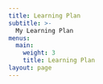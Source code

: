 ```yaml
---
title: Learning Plan
subtitle: >-
  My Learning Plan
menus:
  main:
    weight: 3
    title: Learning Plan
layout: page
---
```


